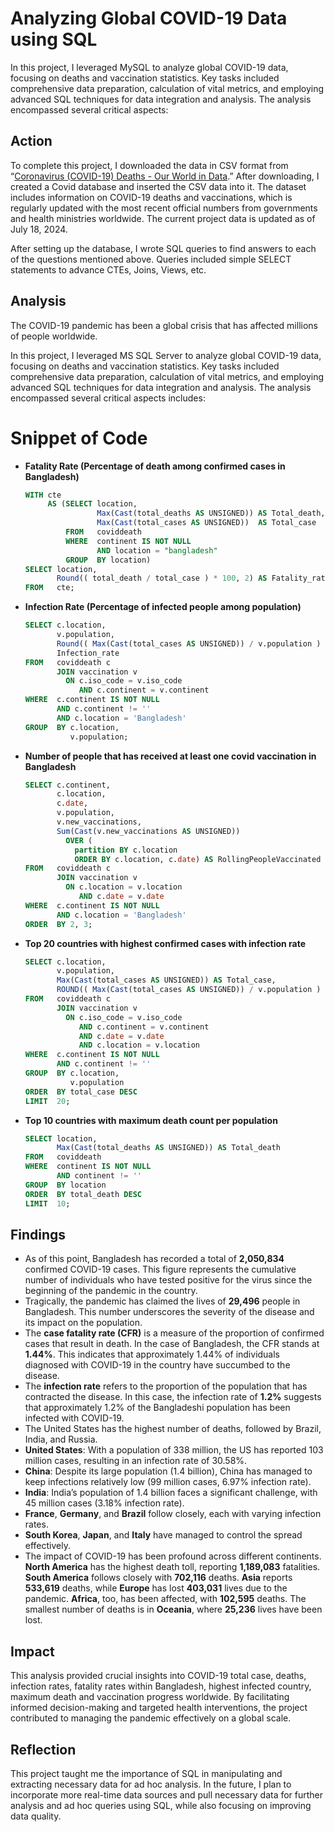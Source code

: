 # Analyzing Global COVID-19 Data using SQL

In this project, I leveraged MySQL  to analyze global COVID-19 data, focusing on deaths and vaccination statistics. Key tasks included comprehensive data preparation, calculation of vital metrics, and employing advanced SQL techniques for data integration and analysis. The analysis encompassed several critical aspects:

## Action

 To complete this project, I downloaded the data in CSV format from “[Coronavirus (COVID-19) Deaths - Our World in Data](https://ourworldindata.org/covid-deaths).”  After downloading, I created a Covid database and inserted the CSV data into it. The dataset includes information on COVID-19 deaths and vaccinations, which is regularly updated with the most recent official numbers from governments and health ministries worldwide. The current project data is updated as of July 18, 2024.

After setting up the database, I wrote SQL queries to find answers to each of the questions mentioned above. Queries included simple SELECT statements to advance CTEs, Joins, Views, etc.

## Analysis

The COVID-19 pandemic has been a global crisis that has affected millions of people worldwide. 

In this project, I leveraged MS SQL Server to analyze global COVID-19 data, focusing on deaths and vaccination statistics. Key tasks included comprehensive data preparation, calculation of vital metrics, and employing advanced SQL techniques for data integration and analysis. The analysis encompassed several critical aspects includes:

# Snippet of Code
    
- **Fatality Rate (Percentage of death among confirmed cases in Bangladesh)**
    
    
    ```sql
    WITH cte
         AS (SELECT location,
                    Max(Cast(total_deaths AS UNSIGNED)) AS Total_death,
                    Max(Cast(total_cases AS UNSIGNED))  AS Total_case
             FROM   coviddeath
             WHERE  continent IS NOT NULL
                    AND location = "bangladesh"
             GROUP  BY location)
    SELECT location,
           Round(( total_death / total_case ) * 100, 2) AS Fatality_rate
    FROM   cte;
    ```
        
- **Infection Rate (Percentage of infected people among population)**
    
    ```sql
    SELECT c.location,
           v.population,
           Round(( Max(Cast(total_cases AS UNSIGNED)) / v.population ) * 100, 2)AS
           Infection_rate
    FROM   coviddeath c
           JOIN vaccination v
             ON c.iso_code = v.iso_code
                AND c.continent = v.continent
    WHERE  c.continent IS NOT NULL
           AND c.continent != ''
           AND c.location = 'Bangladesh'
    GROUP  BY c.location,
              v.population;
    ```
        
- **Number of people that has received at least one covid vaccination in Bangladesh**
    
    ```sql
    SELECT c.continent,
           c.location,
           c.date,
           v.population,
           v.new_vaccinations,
           Sum(Cast(v.new_vaccinations AS UNSIGNED))
             OVER (
               partition BY c.location
               ORDER BY c.location, c.date) AS RollingPeopleVaccinated
    FROM   coviddeath c
           JOIN vaccination v
             ON c.location = v.location
                AND c.date = v.date
    WHERE  c.continent IS NOT NULL
           AND c.location = 'Bangladesh'
    ORDER  BY 2, 3;
    ```
        
- **Top 20 countries with highest confirmed cases with infection rate**
    
    ```sql
    SELECT c.location,
           v.population,
           Max(Cast(total_cases AS UNSIGNED)) AS Total_case,
           ROUND(( Max(Cast(total_cases AS UNSIGNED)) / v.population ) * 100 , 2) AS Infection_rate
    FROM   coviddeath c
           JOIN vaccination v
             ON c.iso_code = v.iso_code
                AND c.continent = v.continent
                AND c.date = v.date
                AND c.location = v.location
    WHERE  c.continent IS NOT NULL
           AND c.continent != ''
    GROUP  BY c.location,
              v.population
    ORDER  BY total_case DESC
    LIMIT  20; 
    ```
        
- **Top 10 countries with maximum death count per population**
    
    ```sql
    SELECT location,
           Max(Cast(total_deaths AS UNSIGNED)) AS Total_death
    FROM   coviddeath
    WHERE  continent IS NOT NULL
           AND continent != ''
    GROUP  BY location
    ORDER  BY total_death DESC
    LIMIT  10;
    ```
      

## Findings

- As of this point, Bangladesh has recorded a total of **2,050,834** confirmed COVID-19 cases. This figure represents the cumulative number of individuals who have tested positive for the virus since the beginning of the pandemic in the country.
- Tragically, the pandemic has claimed the lives of **29,496** people in Bangladesh. This number underscores the severity of the disease and its impact on the population.
- The **case fatality rate (CFR)** is a measure of the proportion of confirmed cases that result in death. In the case of Bangladesh, the CFR stands at **1.44%**. This indicates that approximately 1.44% of individuals diagnosed with COVID-19 in the country have succumbed to the disease.
- The **infection rate** refers to the proportion of the population that has contracted the disease. In this case, the infection rate of **1.2%** suggests that approximately 1.2% of the Bangladeshi population has been infected with COVID-19.
- The United States has the highest number of deaths, followed by Brazil, India, and Russia.
- **United States**: With a population of 338 million, the US has reported 103 million cases, resulting in an infection rate of 30.58%.
- **China**: Despite its large population (1.4 billion), China has managed to keep infections relatively low (99 million cases, 6.97% infection rate).
- **India**: India’s population of 1.4 billion faces a significant challenge, with 45 million cases (3.18% infection rate).
- **France**, **Germany**, and **Brazil** follow closely, each with varying infection rates.
- **South Korea**, **Japan**, and **Italy** have managed to control the spread effectively.
- The impact of COVID-19 has been profound across different continents. **North America** has the highest death toll, reporting **1,189,083** fatalities. **South America** follows closely with **702,116** deaths. **Asia** reports **533,619** deaths, while **Europe** has lost **403,031** lives due to the pandemic. **Africa**, too, has been affected, with **102,595** deaths. The smallest number of deaths is in **Oceania**, where **25,236** lives have been lost.

## Impact

This analysis provided crucial insights into COVID-19 total case, deaths, infection rates, fatality rates within Bangladesh, highest infected country, maximum death and vaccination progress worldwide. By facilitating informed decision-making and targeted health interventions, the project contributed to managing the pandemic effectively on a global scale.

## Reflection

This project taught me the importance of SQL in manipulating and extracting necessary data for ad hoc analysis. In the future, I plan to incorporate more real-time data sources and pull necessary data for further analysis and ad hoc queries using SQL, while also focusing on improving data quality.
